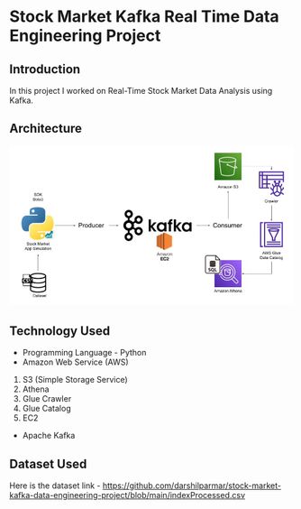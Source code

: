 # Stock Market Kafka Real Time Data Engineering Project

## Introduction 
In this project I worked on Real-Time Stock Market Data Analysis using Kafka.

## Architecture 
<img src="Architecture.jpg">

## Technology Used
- Programming Language - Python
- Amazon Web Service (AWS)
1. S3 (Simple Storage Service)
2. Athena
3. Glue Crawler
4. Glue Catalog
5. EC2
- Apache Kafka

## Dataset Used
Here is the dataset link  - https://github.com/darshilparmar/stock-market-kafka-data-engineering-project/blob/main/indexProcessed.csv
